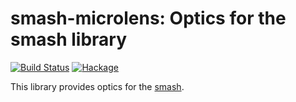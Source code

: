 # smash-microlens: Optics for the smash library


[![Build Status](https://travis-ci.com/emilypi/smash.svg?branch=master)](https://travis-ci.com/emilypi/smash)
[![Hackage](https://img.shields.io/hackage/v/smash-microlens.svg)](https://hackage.haskell.org/package/smash-microlens)

This library provides optics for the [smash](https://hackage.haskell.org/package/smash).

